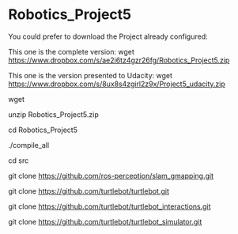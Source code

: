 # Robotics_Project5

You could prefer to download the Project already configured:

This one is the complete version:
wget https://www.dropbox.com/s/ae2i6tz4gzr26fg/Robotics_Project5.zip

This one is the version presented to Udacity:
wget https://www.dropbox.com/s/8ux8s4zgirl2z9x/Project5_udacity.zip

wget

unzip Robotics_Project5.zip

cd Robotics_Project5

./compile_all





cd src

git clone https://github.com/ros-perception/slam_gmapping.git

git clone https://github.com/turtlebot/turtlebot.git

git clone https://github.com/turtlebot/turtlebot_interactions.git

git clone https://github.com/turtlebot/turtlebot_simulator.git



